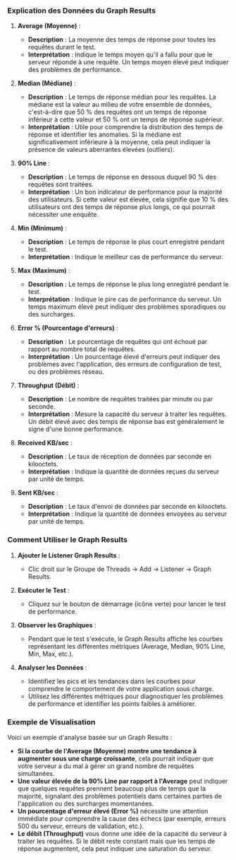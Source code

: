 ### Explication des Données du Graph Results

1. **Average (Moyenne)** :
   - **Description** : La moyenne des temps de réponse pour toutes les requêtes durant le test.
   - **Interprétation** : Indique le temps moyen qu'il a fallu pour que le serveur réponde à une requête. Un temps moyen élevé peut indiquer des problèmes de performance.

2. **Median (Médiane)** :
   - **Description** : Le temps de réponse médian pour les requêtes. La médiane est la valeur au milieu de votre ensemble de données, c'est-à-dire que 50 % des requêtes ont un temps de réponse inférieur à cette valeur et 50 % ont un temps de réponse supérieur.
   - **Interprétation** : Utile pour comprendre la distribution des temps de réponse et identifier les anomalies. Si la médiane est significativement inférieure à la moyenne, cela peut indiquer la présence de valeurs aberrantes élevées (outliers).

3. **90% Line** :
   - **Description** : Le temps de réponse en dessous duquel 90 % des requêtes sont traitées.
   - **Interprétation** : Un bon indicateur de performance pour la majorité des utilisateurs. Si cette valeur est élevée, cela signifie que 10 % des utilisateurs ont des temps de réponse plus longs, ce qui pourrait nécessiter une enquête.

4. **Min (Minimum)** :
   - **Description** : Le temps de réponse le plus court enregistré pendant le test.
   - **Interprétation** : Indique le meilleur cas de performance du serveur.

5. **Max (Maximum)** :
   - **Description** : Le temps de réponse le plus long enregistré pendant le test.
   - **Interprétation** : Indique le pire cas de performance du serveur. Un temps maximum élevé peut indiquer des problèmes sporadiques ou des surcharges.

6. **Error % (Pourcentage d'erreurs)** :
   - **Description** : Le pourcentage de requêtes qui ont échoué par rapport au nombre total de requêtes.
   - **Interprétation** : Un pourcentage élevé d'erreurs peut indiquer des problèmes avec l'application, des erreurs de configuration de test, ou des problèmes réseau.

7. **Throughput (Débit)** :
   - **Description** : Le nombre de requêtes traitées par minute ou par seconde.
   - **Interprétation** : Mesure la capacité du serveur à traiter les requêtes. Un débit élevé avec des temps de réponse bas est généralement le signe d'une bonne performance.

8. **Received KB/sec** :
   - **Description** : Le taux de réception de données par seconde en kilooctets.
   - **Interprétation** : Indique la quantité de données reçues du serveur par unité de temps.

9. **Sent KB/sec** :
   - **Description** : Le taux d'envoi de données par seconde en kilooctets.
   - **Interprétation** : Indique la quantité de données envoyées au serveur par unité de temps.

### Comment Utiliser le Graph Results

1. **Ajouter le Listener Graph Results** :
   - Clic droit sur le Groupe de Threads -> Add -> Listener -> Graph Results.

2. **Exécuter le Test** :
   - Cliquez sur le bouton de démarrage (icône verte) pour lancer le test de performance.

3. **Observer les Graphiques** :
   - Pendant que le test s'exécute, le Graph Results affiche les courbes représentant les différentes métriques (Average, Median, 90% Line, Min, Max, etc.).

4. **Analyser les Données** :
   - Identifiez les pics et les tendances dans les courbes pour comprendre le comportement de votre application sous charge.
   - Utilisez les différentes métriques pour diagnostiquer les problèmes de performance et identifier les points faibles à améliorer.

### Exemple de Visualisation

Voici un exemple d'analyse basée sur un Graph Results :

- **Si la courbe de l'Average (Moyenne) montre une tendance à augmenter sous une charge croissante**, cela pourrait indiquer que votre serveur a du mal à gérer un grand nombre de requêtes simultanées.
- **Une valeur élevée de la 90% Line par rapport à l'Average** peut indiquer que quelques requêtes prennent beaucoup plus de temps que la majorité, signalant des problèmes potentiels dans certaines parties de l'application ou des surcharges momentanées.
- **Un pourcentage d'erreur élevé (Error %)** nécessite une attention immédiate pour comprendre la cause des échecs (par exemple, erreurs 500 du serveur, erreurs de validation, etc.).
- **Le débit (Throughput)** vous donne une idée de la capacité du serveur à traiter les requêtes. Si le débit reste constant mais que les temps de réponse augmentent, cela peut indiquer une saturation du serveur.

